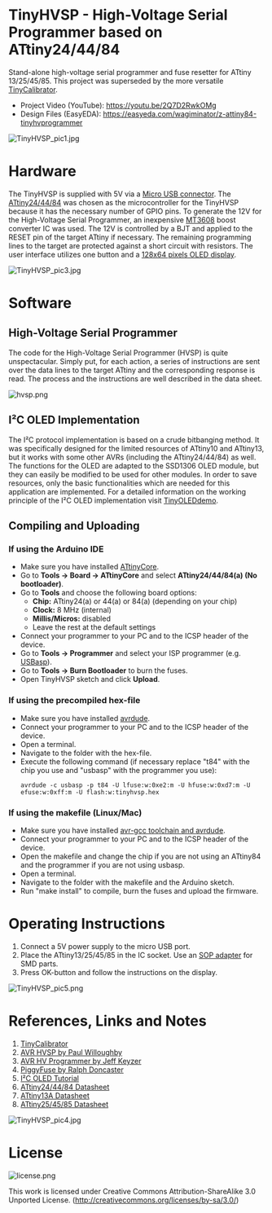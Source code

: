 # TinyHVSP - High-Voltage Serial Programmer based on ATtiny24/44/84
Stand-alone high-voltage serial programmer and fuse resetter for ATtiny 13/25/45/85. This project was superseded by the more versatile [TinyCalibrator](https://github.com/wagiminator/ATtiny84-TinyCalibrator).

- Project Video (YouTube): https://youtu.be/2Q7D2RwkOMg
- Design Files (EasyEDA): https://easyeda.com/wagiminator/z-attiny84-tinyhvprogrammer

![TinyHVSP_pic1.jpg](https://raw.githubusercontent.com/wagiminator/ATtiny84-TinyHVSP/master/documentation/TinyHVSP_pic1.jpg)

# Hardware
The TinyHVSP is supplied with 5V via a [Micro USB connector](https://aliexpress.com/wholesale?SearchText=micro+usb+2pin+dip). The [ATtiny24/44/84](http://ww1.microchip.com/downloads/en/devicedoc/Atmel-7701_Automotive-Microcontrollers-ATtiny24-44-84_Datasheet.pdf) was chosen as the microcontroller for the TinyHVSP because it has the necessary number of GPIO pins. To generate the 12V for the High-Voltage Serial Programmer, an inexpensive [MT3608](https://datasheet.lcsc.com/szlcsc/XI-AN-Aerosemi-Tech-MT3608_C84817.pdf) boost converter IC was used. The 12V is controlled by a BJT and applied to the RESET pin of the target ATtiny if necessary. The remaining programming lines to the target are protected against a short circuit with resistors. The user interface utilizes one button and a [128x64 pixels OLED display](http://aliexpress.com/wholesale?SearchText=128+64+0.96+oled+new+4pin).

![TinyHVSP_pic3.jpg](https://raw.githubusercontent.com/wagiminator/ATtiny84-TinyHVSP/master/documentation/TinyHVSP_pic3.jpg)

# Software
## High-Voltage Serial Programmer
The code for the High-Voltage Serial Programmer (HVSP) is quite unspectacular. Simply put, for each action, a series of instructions are sent over the data lines to the target ATtiny and the corresponding response is read. The process and the instructions are well described in the data sheet.

![hvsp.png](https://raw.githubusercontent.com/wagiminator/ATtiny84-TinyCalibrator/main/documentation/TinyCalibrator_hvsp.png)

## I²C OLED Implementation
The I²C protocol implementation is based on a crude bitbanging method. It was specifically designed for the limited resources of ATtiny10 and ATtiny13, but it works with some other AVRs (including the ATtiny24/44/84) as well. The functions for the OLED are adapted to the SSD1306 OLED module, but they can easily be modified to be used for other modules. In order to save resources, only the basic functionalities which are needed for this application are implemented. For a detailed information on the working principle of the I²C OLED implementation visit [TinyOLEDdemo](https://github.com/wagiminator/attiny13-tinyoleddemo).

## Compiling and Uploading
### If using the Arduino IDE
- Make sure you have installed [ATtinyCore](https://github.com/SpenceKonde/ATTinyCore).
- Go to **Tools -> Board -> ATtinyCore** and select **ATtiny24/44/84(a) (No bootloader)**.
- Go to **Tools** and choose the following board options:
  - **Chip:**           ATtiny24(a) or 44(a) or 84(a) (depending on your chip)
  - **Clock:**          8 MHz (internal)
  - **Millis/Micros:**  disabled
  - Leave the rest at the default settings
- Connect your programmer to your PC and to the ICSP header of the device.
- Go to **Tools -> Programmer** and select your ISP programmer (e.g. [USBasp](https://aliexpress.com/wholesale?SearchText=usbasp)).
- Go to **Tools -> Burn Bootloader** to burn the fuses.
- Open TinyHVSP sketch and click **Upload**.

### If using the precompiled hex-file
- Make sure you have installed [avrdude](https://learn.adafruit.com/usbtinyisp/avrdude).
- Connect your programmer to your PC and to the ICSP header of the device.
- Open a terminal.
- Navigate to the folder with the hex-file.
- Execute the following command (if necessary replace "t84" with the chip you use and "usbasp" with the programmer you use):
  ```
  avrdude -c usbasp -p t84 -U lfuse:w:0xe2:m -U hfuse:w:0xd7:m -U efuse:w:0xff:m -U flash:w:tinyhvsp.hex
  ```

### If using the makefile (Linux/Mac)
- Make sure you have installed [avr-gcc toolchain and avrdude](http://maxembedded.com/2015/06/setting-up-avr-gcc-toolchain-on-linux-and-mac-os-x/).
- Connect your programmer to your PC and to the ICSP header of the device.
- Open the makefile and change the chip if you are not using an ATtiny84 and the programmer if you are not using usbasp.
- Open a terminal.
- Navigate to the folder with the makefile and the Arduino sketch.
- Run "make install" to compile, burn the fuses and upload the firmware.

# Operating Instructions
1. Connect a 5V power supply to the micro USB port.
2. Place the ATtiny13/25/45/85 in the IC socket. Use an [SOP adapter](https://aliexpress.com/wholesale?SearchText=sop-8+150mil+200mil+adapter) for SMD parts.
3. Press OK-button and follow the instructions on the display.

![TinyHVSP_pic5.png](https://raw.githubusercontent.com/wagiminator/ATtiny84-TinyHVSP/master/documentation/TinyHVSP_pic5.png)

# References, Links and Notes
1. [TinyCalibrator](https://github.com/wagiminator/ATtiny84-TinyCalibrator)
2. [AVR HVSP by Paul Willoughby](http://www.rickety.us/2010/03/arduino-avr-high-voltage-serial-programmer/)
3. [AVR HV Programmer by Jeff Keyzer](https://mightyohm.com/blog/2008/09/arduino-based-avr-high-voltage-programmer/)
4. [PiggyFuse by Ralph Doncaster](https://nerdralph.blogspot.com/2018/05/piggyfuse-hvsp-avr-fuse-programmer.html)
5. [I²C OLED Tutorial](https://github.com/wagiminator/attiny13-tinyoleddemo)
6. [ATtiny24/44/84 Datasheet](http://ww1.microchip.com/downloads/en/devicedoc/Atmel-7701_Automotive-Microcontrollers-ATtiny24-44-84_Datasheet.pdf)
7. [ATtiny13A Datasheet](http://ww1.microchip.com/downloads/en/DeviceDoc/doc8126.pdf)
8. [ATtiny25/45/85 Datasheet](https://ww1.microchip.com/downloads/en/DeviceDoc/Atmel-2586-AVR-8-bit-Microcontroller-ATtiny25-ATtiny45-ATtiny85_Datasheet.pdf)

![TinyHVSP_pic4.jpg](https://raw.githubusercontent.com/wagiminator/ATtiny84-TinyHVSP/master/documentation/TinyHVSP_pic4.jpg)

# License
![license.png](https://i.creativecommons.org/l/by-sa/3.0/88x31.png)

This work is licensed under Creative Commons Attribution-ShareAlike 3.0 Unported License. 
(http://creativecommons.org/licenses/by-sa/3.0/)
